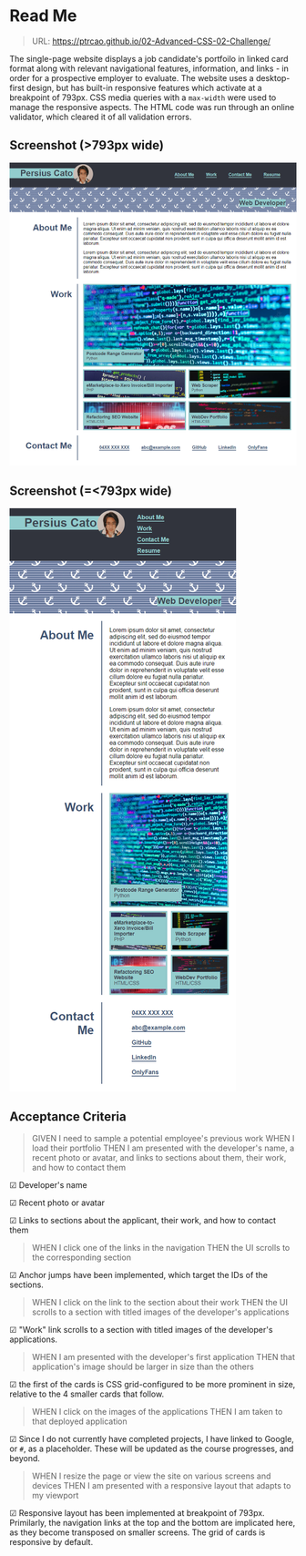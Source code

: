 # Read Me

> URL: <a href="https://ptrcao.github.io/02-Advanced-CSS-02-Challenge/">https://ptrcao.github.io/02-Advanced-CSS-02-Challenge/</a>

The single-page website displays a job candidate's portfoilo in linked card format along with relevant navigational features, information, and links - in order for a prospective employer to evaluate.  The website uses a desktop-first design, but has built-in responsive features which activate at a breakpoint of 793px.  CSS media queries with a `max-width` were used to manage the responsive aspects.  The HTML code was run through an online validator, which cleared it of all validation errors.

## Screenshot (>793px wide)
<img src="assets/Desktop screenshot from 793px.png">

## Screenshot (=<793px wide)
<img src="assets/Small device screenshot up to 793px.png">

## Acceptance Criteria
> GIVEN I need to sample a potential employee's previous work
WHEN I load their portfolio
THEN I am presented with the developer's name, a recent photo or avatar, and links to sections about them, their work, and how to contact them

&#9745; Developer's name

&#9745; Recent photo or avatar

&#9745; Links to sections about the applicant, their work, and how to contact them


> WHEN I click one of the links in the navigation
THEN the UI scrolls to the corresponding section

&#9745; Anchor jumps have been implemented, which target the IDs of the sections.

> WHEN I click on the link to the section about their work
THEN the UI scrolls to a section with titled images of the developer's applications

&#9745; "Work" link scrolls to a section with titled images of the developer's applications.

> WHEN I am presented with the developer's first application
THEN that application's image should be larger in size than the others

&#9745; the first of the cards is CSS grid-configured to be more prominent in size, relative to the 4 smaller cards that follow.

> WHEN I click on the images of the applications
THEN I am taken to that deployed application

&#9745; Since I do not currently have completed projects, I have linked to Google, or `#`, as a placeholder.  These will be updated as the course progresses, and beyond.

> WHEN I resize the page or view the site on various screens and devices
THEN I am presented with a responsive layout that adapts to my viewport

&#9745; Responsive layout has been implemented at breakpoint of 793px.  Primilarly, the navigation links at the top and the bottom are implicated here, as they become transposed on smaller screens.  The grid of cards is responsive by default.